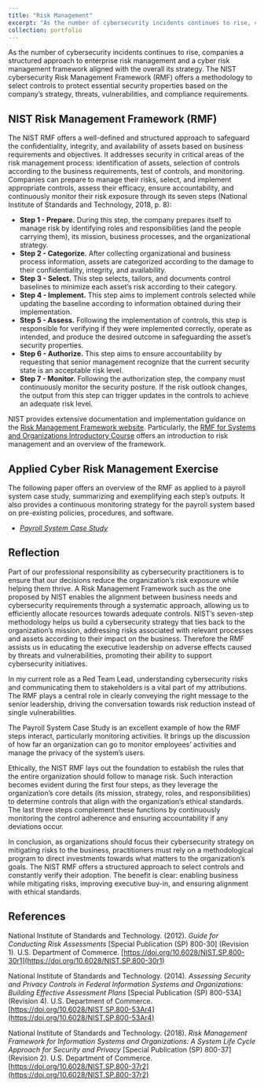 ```yaml
---
title: "Risk Management"
excerpt: "As the number of cybersecurity incidents continues to rise, companies a structured approach to enterprise risk management and a cyber risk management framework aligned with the overall its strategy. The NIST cybersecurity Risk Management Framework (RMF) offers a methodology to select controls to protect essential security properties based on the company’s strategy, threats, vulnerabilities, and compliance requirements. This section covers the concept of risk management based on the NIST RMF."
collection: portfolio
---
```


As the number of cybersecurity incidents continues to rise, companies a structured approach to enterprise risk management and a cyber risk management framework aligned with the overall its strategy. The NIST cybersecurity Risk Management Framework (RMF) offers a methodology to select controls to protect essential security properties based on the company’s strategy, threats, vulnerabilities, and compliance requirements.

## NIST Risk Management Framework (RMF)
The NIST RMF offers a well-defined and structured approach to safeguard the confidentiality, integrity, and availability of assets based on business requirements and objectives. It addresses security in critical areas of the risk management process: identification of assets, selection of controls according to the business requirements, test of controls, and monitoring. Companies can prepare to manage their risks, select, and implement appropriate controls, assess their efficacy, ensure accountability, and continuously monitor their risk exposure through its seven steps (National Institute of Standards and Technology, 2018, p. 8):

* **Step 1 - Prepare.** During this step, the company prepares itself to manage risk by identifying roles and responsibilities (and the people carrying them), its mission, business processes, and the organizational strategy.
* **Step 2 - Categorize.** After collecting organizational and business process information, assets are categorized according to the damage to their confidentiality, integrity, and availability.
* **Step 3 - Select.** This step selects, tailors, and documents control baselines to minimize each asset’s risk according to their category.
* **Step 4 - Implement.** This step aims to implement controls selected while updating the baseline according to information obtained during their implementation.
* **Step 5 - Assess.** Following the implementation of controls, this step is responsible for verifying if they were implemented correctly, operate as intended, and produce the desired outcome in safeguarding the asset’s security properties.  
* **Step 6 - Authorize.** This step aims to ensure accountability by requesting that senior management recognize that the current security state is an acceptable risk level.  
* **Step 7 - Monitor.** Following the authorization step, the company must continuously monitor the security posture. If the risk outlook changes, the output from this step can trigger updates in the controls to achieve an adequate risk level.

NIST provides extensive documentation and implementation guidance on the [Risk Management Framework website](https://csrc.nist.gov/projects/risk-management/about-rmf). Particularly, the [RMF for Systems and Organizations Introductory Course](https://csrc.nist.gov/Projects/risk-management/rmf-course) offers an introduction to risk management and an overview of the framework.

## Applied Cyber Risk Management Exercise
The following paper offers an overview of the RMF as applied to a payroll system case study, summarizing and exemplifying each step’s outputs. It also provides a continuous monitoring strategy for the payroll system based on pre-existing policies, procedures, and software.

* _[Payroll System Case Study](http://danielcmarques.github.io/files/coursework/csol530/Assignment.CS530.Final_Project.Daniel_Cordeiro_Marques.pdf)_


## Reflection
Part of our professional responsibility as cybersecurity practitioners is to ensure that our decisions reduce the organization’s risk exposure while helping them thrive. A Risk Management Framework such as the one proposed by NIST enables the alignment between business needs and cybersecurity requirements through a systematic approach, allowing us to efficiently allocate resources towards adequate controls. NIST’s seven-step methodology helps us build a cybersecurity strategy that ties back to the organization’s mission, addressing risks associated with relevant processes and assets according to their impact on the business. Therefore the RMF assists us in educating the executive leadership on adverse effects caused by threats and vulnerabilities, promoting their ability to support cybersecurity initiatives.

In my current role as a Red Team Lead, understanding cybersecurity risks and communicating them to stakeholders is a vital part of my attributions. The RMF plays a central role in clearly conveying the right message to the senior leadership, driving the conversation towards risk reduction instead of single vulnerabilities.

The Payroll System Case Study is an excellent example of how the RMF steps interact, particularly monitoring activities. It brings up the discussion of how far an organization can go to monitor employees’ activities and manage the privacy of the system’s users.

Ethically, the NIST RMF lays out the foundation to establish the rules that the entire organization should follow to manage risk. Such interaction becomes evident during the first four steps, as they leverage the organization’s core details (its mission, strategy, roles, and responsibilities) to determine controls that align with the organization’s ethical standards. The last three steps complement these functions by continuously monitoring the control adherence and ensuring accountability if any deviations occur.

In conclusion, as organizations should focus their cybersecurity strategy on mitigating risks to the business, practitioners must rely on a methodological program to direct investments towards what matters to the organization’s goals. The NIST RMF offers a structured approach to select controls and constantly verify their adoption. The benefit is clear: enabling business while mitigating risks, improving executive buy-in, and ensuring alignment with ethical standards.

## References  
National Institute of Standards and Technology. (2012). _Guide for Conducting Risk Assessments_ [Special Publication (SP) 800-30] (Revision 1). U.S. Department of Commerce. [https://doi.org/10.6028/NIST.SP.800-30r1](https://doi.org/10.6028/NIST.SP.800-30r1)

National Institute of Standards and Technology. (2014). _Assessing Security and Privacy Controls in Federal Information Systems and Organizations: Building Effective Assessment Plans_ [Special Publication (SP) 800-53A] (Revision 4). U.S. Department of Commerce. [https://doi.org/10.6028/NIST.SP.800-53Ar4](https://doi.org/10.6028/NIST.SP.800-53Ar4)

National Institute of Standards and Technology. (2018). _Risk Management Framework for Information Systems and Organizations: A System Life Cycle Approach for Security and Privacy_ [Special Publication (SP) 800-37] (Revision 2). U.S. Department of Commerce. [https://doi.org/10.6028/NIST.SP.800-37r2](https://doi.org/10.6028/NIST.SP.800-37r2)
